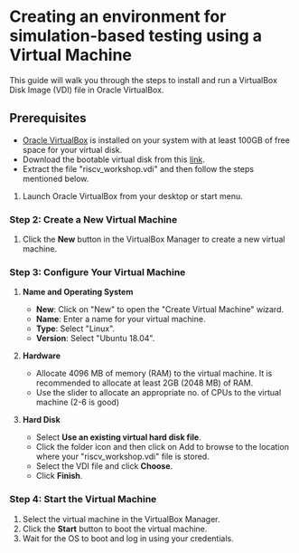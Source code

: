 # Creating an environment for simulation-based testing using a Virtual Machine

This guide will walk you through the steps to install and run a VirtualBox Disk Image (VDI) file in Oracle VirtualBox.

## Prerequisites
 - [Oracle VirtualBox](https://www.virtualbox.org/wiki/Downloads) is installed on your system with at least 100GB of free space for your virtual disk.
 - Download the bootable virtual disk from this [link](https://forgefunder.com/~kunal/riscv_workshop.vdi).
 - Extract the file "riscv_workshop.vdi" and then follow the steps mentioned below.


1. Launch Oracle VirtualBox from your desktop or start menu.

### Step 2: Create a New Virtual Machine

1. Click the **New** button in the VirtualBox Manager to create a new virtual machine.

### Step 3: Configure Your Virtual Machine

1. **Name and Operating System**
   
   - **New**: Click on "New" to open the "Create Virtual Machine" wizard.
   - **Name**: Enter a name for your virtual machine.
   - **Type**: Select "Linux".
   - **Version**: Select "Ubuntu 18.04".

3. **Hardware**
   - Allocate 4096 MB of memory (RAM) to the virtual machine. It is recommended to allocate at least 2GB (2048 MB) of RAM.
   - Use the slider to allocate an appropriate no. of CPUs to the virtual machine (2-6 is good)

4. **Hard Disk**
   - Select **Use an existing virtual hard disk file**.
   - Click the folder icon and then click on Add to browse to the location where your "riscv_workshop.vdi" file is stored.
   - Select the VDI file and click **Choose**.
   - Click **Finish**.

### Step 4: Start the Virtual Machine

1. Select the virtual machine in the VirtualBox Manager.
2. Click the **Start** button to boot the virtual machine.
3. Wait for the OS to boot and log in using your credentials. 

